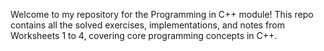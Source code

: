 Welcome to my repository for the Programming in C++ module!
This repo contains all the solved exercises, implementations, and notes from Worksheets 1 to 4, covering core programming concepts in C++.

